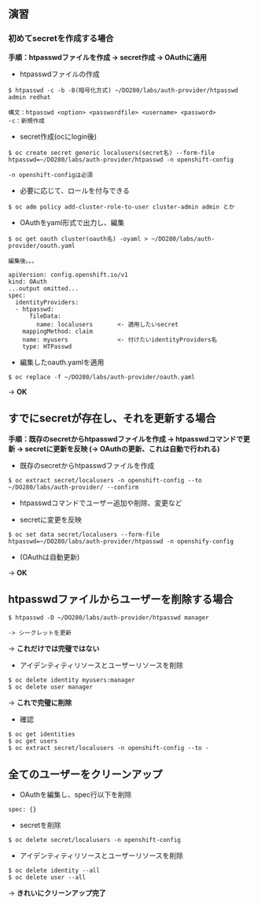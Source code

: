 ## 演習

### 初めてsecretを作成する場合

**手順：htpasswdファイルを作成 -> secret作成 -> OAuthに適用**

- htpasswdファイルの作成
```
$ htpasswd -c -b -B(暗号化方式) ~/DO280/labs/auth-provider/htpasswd admin redhat

構文：htpasswd <option> <passwordfile> <username> <password>
-c：新規作成
```

- secret作成(ocにlogin後)
```
$ oc create secret generic localusers(secret名) --form-file htpasswd=~/DO280/labs/auth-provider/htpasswd -n openshift-config

-n openshift-configは必須
```

- 必要に応じて、ロールを付与できる
```
$ oc adm policy add-cluster-role-to-user cluster-admin admin とか
```

- OAuthをyaml形式で出力し、編集
```
$ oc get oauth cluster(oauth名) -oyaml > ~/DO280/labs/auth-provider/oauth.yaml

編集後。。。

apiVersion: config.openshift.io/v1
kind: OAuth
...output omitted...
spec:
  identityProviders:
  - htpasswd:
      fileData:
        name: localusers       <- 適用したいsecret
    mappingMethod: claim
    name: myusers              <- 付けたいidentityProviders名
    type: HTPasswd
```

- 編集したoauth.yamlを適用
```
$ oc replace -f ~/DO280/labs/auth-provider/oauth.yaml
```

-> **OK**


## すでにsecretが存在し、それを更新する場合

**手順：既存のsecretからhtpasswdファイルを作成 -> htpasswdコマンドで更新 -> secretに更新を反映 (-> OAuthの更新、これは自動で行われる)**

- 既存のsecretからhtpasswdファイルを作成
```
$ oc extract secret/localusers -n openshift-config --to ~/DO280/labs/auth-provider/ --confirm
```

- htpasswdコマンドでユーザー追加や削除、変更など

- secretに変更を反映
```
$ oc set data secret/localusers --form-file htpasswd=~/DO280/labs/auth-provider/htpasswd -n openshify-config
```

- (OAuthは自動更新)

-> **OK**


## htpasswdファイルからユーザーを削除する場合

```
$ htpasswd -D ~/DO280/labs/auth-provider/htpasswd manager

-> シークレットを更新
```

-> **これだけでは完璧ではない**

- アイデンティティリソースとユーザーリソースを削除
```
$ oc delete identity myusers:manager
$ oc delete user manager
```

-> **これで完璧に削除**

- 確認
```
$ oc get identities
$ oc get users
$ oc extract secret/localusers -n openshift-config --to -
```

## 全てのユーザーをクリーンアップ

- OAuthを編集し、spec行以下を削除
```
spec: {}
```

- secretを削除
```
$ oc delete secret/localusers -n openshift-config
```

- アイデンティティリソースとユーザーリソースを削除
```
$ oc delete identity --all
$ oc delete user --all
```

-> **きれいにクリーンアップ完了**
